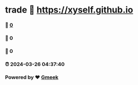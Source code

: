 # trade :link: https://xyself.github.io 
### :page_facing_up: [0](https://xyself.github.io/tag.html) 
### :speech_balloon: 0 
### :hibiscus: 0 
### :alarm_clock: 2024-03-26 04:37:40 
### Powered by :heart: [Gmeek](https://github.com/Meekdai/Gmeek)
